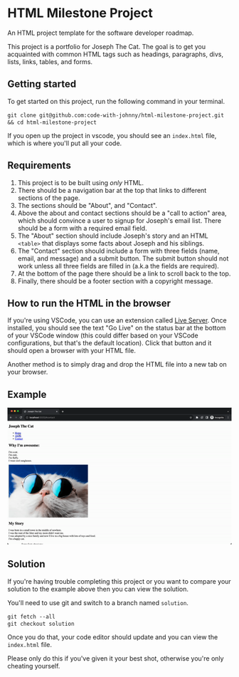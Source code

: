 # HTML Milestone Project

An HTML project template for the software developer roadmap.

This project is a portfolio for Joseph The Cat. The goal is to get you acquainted with common HTML tags such as headings, paragraphs, divs, lists, links, tables, and forms.

## Getting started

To get started on this project, run the following command in your terminal.

```
git clone git@github.com:code-with-johnny/html-milestone-project.git && cd html-milestone-project
```

If you open up the project in vscode, you should see an `index.html` file, which is where you'll put all your code.

## Requirements

1. This project is to be built using <em>only</em> HTML.
2. There should be a navigation bar at the top that links to different sections of the page.
3. The sections should be "About", and "Contact".
4. Above the about and contact sections should be a "call to action" area, which should convince a user to signup for Joseph's email list. There should be a form with a required email field.
5. The "About" section should include Joseph's story and an HTML `<table>` that displays some facts about Joseph and his siblings.
6. The "Contact" section should include a form with three fields (name, email, and message) and a submit button. The submit button should not work unless all three fields are filled in (a.k.a the fields are required).
7. At the bottom of the page there should be a link to scroll back to the top.
8. Finally, there should be a footer section with a copyright message.

## How to run the HTML in the browser

If you're using VSCode, you can use an extension called [Live Server](https://marketplace.visualstudio.com/items?itemName=ritwickdey.LiveServer). Once installed, you should see the text "Go Live" on the status bar at the bottom of your VSCode window (this could differ based on your VSCode configurations, but that's the default location). Click that button and it should open a browser with your HTML file.

Another method is to simply drag and drop the HTML file into a new tab on your browser.

## Example

![Finished product](/assets/gif/finished-project.gif)

## Solution

If you're having trouble completing this project or you want to compare your solution to the example above then you can view the solution.

You'll need to use git and switch to a branch named `solution`.

```
git fetch --all
git checkout solution
```

Once you do that, your code editor should update and you can view the `index.html` file.

Please only do this if you've given it your best shot, otherwise you're only cheating yourself.
